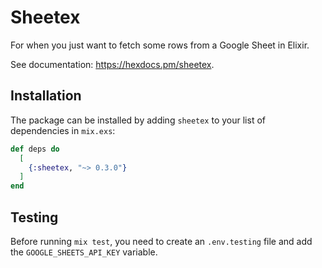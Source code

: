 # Sheetex

For when you just want to fetch some rows from a Google Sheet in Elixir.

See documentation: <https://hexdocs.pm/sheetex>.

## Installation

The package can be installed by adding `sheetex` to your list of dependencies in `mix.exs`:

```elixir
def deps do
  [
    {:sheetex, "~> 0.3.0"}
  ]
end
```

## Testing

Before running `mix test`, you need to create an `.env.testing` file and add the `GOOGLE_SHEETS_API_KEY` variable.
